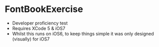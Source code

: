 FontBookExercise
================

- Developer proficiency test
- Requires XCode 5 & iOS7
- Whilst this runs on iOS6, to keep things simple it was only designed (visually) for iOS7
